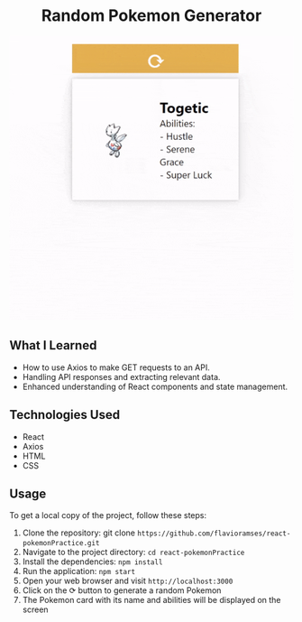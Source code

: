 <h1 align="center">Random Pokemon Generator</h1>

<p align="center">
  <img src="preview.gif" alt="Preview">
</p>


## What I Learned

- How to use Axios to make GET requests to an API.
- Handling API responses and extracting relevant data.
- Enhanced understanding of React components and state management.

## Technologies Used

- React
- Axios
- HTML
- CSS

## Usage

To get a local copy of the project, follow these steps:

1. Clone the repository: git clone `https://github.com/flavioramses/react-pokemonPractice.git`
2. Navigate to the project directory: `cd react-pokemonPractice`
3. Install the dependencies: `npm install`
4. Run the application: `npm start`
5. Open your web browser and visit `http://localhost:3000`
6. Click on the ⟳ button to generate a random Pokemon
7. The Pokemon card with its name and abilities will be displayed on the screen

